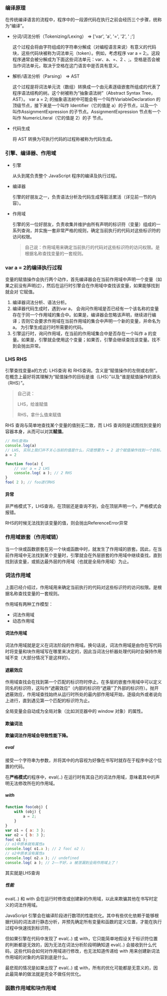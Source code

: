 ### 编译原理

在传统编译语言的流程中，程序中的一段源代码在执行之前会经历三个步骤，统称为“编译”。

- 分词/词法分析（Tokenizing/Lexing） => ['var', 'a', '=', '2', ' ;']

  这个过程会将由字符组成的字符串分解成（对编程语言来说）有意义的代码块，这些代码块被称为词法单元（token）。例如，考虑程序 var a = 2;。这段程序通常会被分解成为下面这些词法单元：var、a、=、2 、;。空格是否会被当作词法单元，取决于空格在这门语言中是否具有意义。

- 解析/语法分析（Parsing） => AST

  这个过程是将词法单元流（数组）转换成一个由元素逐级嵌套所组成的代表了程序语法结构的树。这个树被称为“抽象语法树”（Abstract Syntax Tree，AST）。 var a = 2; 的抽象语法树中可能会有一个叫作VariableDeclaration 的顶级节点，接下来是一个叫作 Identifier（它的值是 a）的子节点，以及一个叫作AssignmentExpression 的子节点。AssignmentExpression 节点有一个叫作 NumericLiteral（它的值是 2）的子 节点。

- 代码生成

  将 AST 转换为可执行代码的过程称被称为代码生成。



### 引擎、编译器、作用域

- 引擎

  从头到尾负责整个 JavaScript 程序的编译及执行过程。

- 编译器

  引擎的好朋友之一，负责语法分析及代码生成等脏活累活（详见前一节的内容）。

- 作用域

  引擎的另一位好朋友，负责收集并维护由所有声明的标识符（变量）组成的一系列查询，并实施一套非常严格的规则，确定当前执行的代码对这些标识符的访问权限。

  > 自己说：作用域用来确定当前执行的代码对这些标识符的访问权限。是根据名称查找变量的一套规则。

  

### var a = 2的编译执行过程

变量的赋值操作会执行两个动作，首先编译器会在当前作用域中声明一个变量（如 果之前没有声明过），然后在运行时引擎会在作用域中查找该变量，如果能够找到就会对 它赋值。

1. 编译器词法分析、语法分析。
2. 编译器代码生成时，遇到var a， 会询问作用域是否已经有一个该名称的变量存在于同一个作用域的集合中。如果是，编译器会忽略该声明，继续进行编译；否则它会要求作用域在当前作用域的集合中声明一个新的变量，并命名为 a。 为引擎生成运行时所需要的代码。
3. 引擎运行时，询问作用域，在当前的作用域集合中是否存在一个叫作 a 的变量。如果是，引擎就会使用这个变量；如果否，引擎会继续查找该变量。找不到会抛出异常。



### LHS RHS

引擎查找变量a的方式: LHS查询 和 RHS查询。含义是“赋值操作的左侧或右侧”。在概念上最好将其理解为“赋值操作的目标是谁（LHS）”以及“谁是赋值操作的源头（RHS）”。 

> 自己说：
>
> LHS，给谁赋值
>
> RHS，拿什么值来赋值

RHS 查询与简单地查找某个变量的值别无二致，而 LHS 查询则是试图找到变量的容器本身，从而可以对其**赋值**。

```js
// RHS查询a
console.log(a)
// LHS, 实际上我们并不关心当前的值是什么，只是想要为 = 2 这个赋值操作找到一个目标。
a = 2
```

```js
function foo(a) { 
    // var a = 2 LHS
    console.log( a ); // 2 RHS 
}
foo( 2 ); // foo进行RHS
```

#### 异常

非严格模式下，LHS查询，在顶层还是查询不到，会在顶层声明一个。严格模式会报错。

RHS的时候无法找到该变量的值，则会抛出ReferenceError异常



### 作用域嵌套（作用域链）

当一个块或函数嵌套在另一个块或函数中时，就发生了作用域的嵌套。因此，在当前作用域中无法找到某个变量时，引擎就会在外层嵌套的作用域中继续查找，直到找到该变量，或抵达最外层的作用域（也就是全局作用域）为止。



### 词法作用域

上面已经介绍过，作用域用来确定当前执行的代码对这些标识符的访问权限。是根据名称查找变量的一套规则。

作用域有两种工作模型：

- 词法作用域
- 动态作用域

#### 词法作用域

词法作用域就是定义在词法阶段的作用域。换句话说，词法作用域是由你在写代码时将变量和块作用域写在哪里来决定的，因此当词法分析器处理代码时会保持作用域不变（大部分情况下是这样的）。

#### 遮蔽效应

作用域查找会在找到第一个匹配的标识符时停止。在多层的嵌套作用域中可以定义同名的标识符，这叫作“遮蔽效应”（内部的标识符“遮蔽”了外部的标识符）。抛开遮蔽效应，作用域查找始终从运行时所处的最内部作用域开始，逐级向外或者说向上进行，直到遇见第一个匹配的标识符为止。

全局变量会自动成为全局对象（比如浏览器中的 window 对象）的属性。

#### 欺骗词法

**欺骗词法作用域会导致性能下降。** 

##### eval

接受一个字符串为参数，并将其中的内容视为好像在书写时就存在于程序中这个位置的代码。

在**严格模式**的程序中，eval(..) 在运行时有其自己的词法作用域，意味着其中的声明无法修改所在的作用域。

##### with

```js
function foo(obj) {
	with (obj) { 
        a = 2; 
    } 
}
var o1 = { a: 3 };
var o2 = { b: 3 };
foo( o1 ); 
// o1中原本就有属性a
console.log( o1.a ); // 2 foo( o2 ); 
// o2中原本没有属性a
console.log( o2.a ); // undefined 
console.log( a ); // 2——不好，a 被泄漏到全局作用域上了！
```

其实就是LHS查询

##### 性能

eval(..) 和 with 会在运行时修改或创建新的作用域，以此来欺骗其他在书写时定义的词法作用域。

JavaScript 引擎会在编译阶段进行数项的性能优化。其中有些优化依赖于能够根据代码的词法进行静态分析，并预先确定所有变量和函数的定义位置，才能在执行过程中快速找到标识符。 

但如果引擎在代码中发现了 eval(..) 或 with，它只能简单地假设关于标识符位置的判断都是无效的，因为无法在词法分析阶段明确知道 eval(..) 会接收到什么代码，这些代码会如何对作用域进行修改，也无法知道传递给 with 用来创建新词法作用域的对象的内容到底是什么。

最悲观的情况是如果出现了 eval(..) 或 with，所有的优化可能都是无意义的，因此最简单的做法就是完全不做任何优化。



### 函数作用域和块作用域









